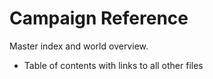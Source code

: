 # Campaign Reference

Master index and world overview.

- Table of contents with links to all other files
